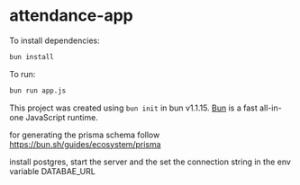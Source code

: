 # attendance-app

To install dependencies:

```bash
bun install
```

To run:

```bash
bun run app.js
```

This project was created using `bun init` in bun v1.1.15. [Bun](https://bun.sh) is a fast all-in-one JavaScript runtime.

for generating the prisma schema
follow https://bun.sh/guides/ecosystem/prisma

install postgres, start the server and the 
set the connection string in the 
env variable DATABAE_URL
